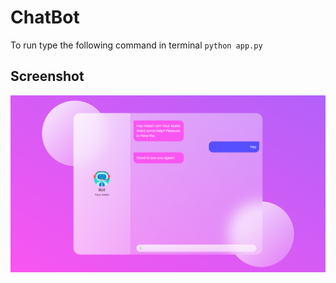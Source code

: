 # ChatBot

To run type the following command in terminal `python app.py`

## Screenshot

![](resources/result.png)
